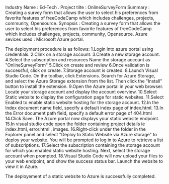 Industry Name : Ed-Tech .
Project tilte : OnlineSurveyForm
Summary : Creating a survey form that allows the user to select his preferences from favorite features of freeCodeCamp which includes challenges, projects, community, Opensource.
Synopsis : Creating a survey form that allows the user to select his preferences from favorite features of freeCodeCamp which includes challenges, projects, community, Opensource.
Azure sevices used : Microsoft Azure portal.

The deployment procedure is as follows:
1.Login into azure portal using credentials.
2.Clink on a storage account.
3.Create a new storage account.
4.Select the subscription and resources
Name the storage account as "OnlineSurveyForm"
5.Click on create and review
6.Once validation is successful, click on create.
7.Storage account is created.
8.Launch Visual Studio Code.
On the toolbar, click Extensions. Search for Azure Storage, and select the Azure Storage extension from the list.
Then click the "Install" button to install the extension.
9.Open the Azure portal in your web browser.
Locate your storage account and display the account overview.
10.Select Static website to display the configuration page for static websites.
11.Select Enabled to enable static website hosting for the storage account.
12.In the Index document name field, specify a default index page of index.html.
13.In the Error document path field, specify a default error page of 404.html
14.Click Save. The Azure portal now displays your static website endpoint.
15.In visual studio code open the folder containing project details ie index.html, error.html , images.
16.Right-click under the folder in the Explorer panel and select "Deploy to Static Website via Azure storage" to deploy your website. You will be prompted to log in to Azure to retrieve a list of subscriptions.
17.Select the subscription containing the storage account for which you enabled static website hosting. Next, select the storage account when prompted.
18.Visual Studio Code will now upload your files to your web endpoint, and show the success status bar. Launch the website to view it in Azure.

The deployement of a static website to Azure is successfully completed.


